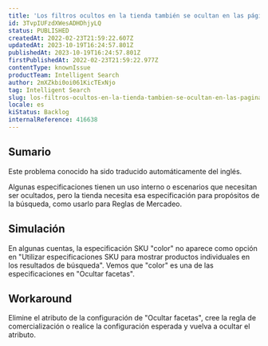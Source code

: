 ```yaml
---
title: 'Los filtros ocultos en la tienda también se ocultan en las páginas de administración de la Búsqueda Inteligente.'
id: 3TvpIUFzdXWesADHDhjyLQ
status: PUBLISHED
createdAt: 2022-02-23T21:59:22.607Z
updatedAt: 2023-10-19T16:24:57.801Z
publishedAt: 2023-10-19T16:24:57.801Z
firstPublishedAt: 2022-02-23T21:59:22.977Z
contentType: knownIssue
productTeam: Intelligent Search
author: 2mXZkbi0oi061KicTExNjo
tag: Intelligent Search
slug: los-filtros-ocultos-en-la-tienda-tambien-se-ocultan-en-las-paginas-de-administracion-de-la-busqueda-inteligente
locale: es
kiStatus: Backlog
internalReference: 416638
---
```


## Sumario

<div class="alert alert-info">
  <p>Este problema conocido ha sido traducido automáticamente del inglés.</p>
</div>


Algunas especificaciones tienen un uso interno o escenarios que necesitan ser ocultados, pero la tienda necesita esa especificación para propósitos de la búsqueda, como usarlo para Reglas de Mercadeo.


##

## Simulación


En algunas cuentas, la especificación SKU "color" no aparece como opción en "Utilizar especificaciones SKU para mostrar productos individuales en los resultados de búsqueda". Vemos que "color" es una de las especificaciones en "Ocultar facetas".



## Workaround


Elimine el atributo de la configuración de "Ocultar facetas", cree la regla de comercialización o realice la configuración esperada y vuelva a ocultar el atributo.

